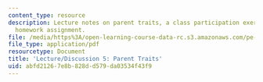 ```yaml
---
content_type: resource
description: Lecture notes on parent traits, a class participation exercise, and a
  homework assignment.
file: /media/https%3A/open-learning-course-data-rc.s3.amazonaws.com/pe-550-designing-your-life-spring-2009/abfd21267e8b828dd579da03534f43f9_MITPE_550iap09_s09_lec05.pdf
file_type: application/pdf
resourcetype: Document
title: 'Lecture/Discussion 5: Parent Traits'
uid: abfd2126-7e8b-828d-d579-da03534f43f9
---
```

